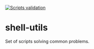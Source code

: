 [![Scripts validation](https://github.com/patryk-gpl/shell-utils/actions/workflows/main.yml/badge.svg)](https://github.com/patryk-gpl/shell-utils/actions/workflows/main.yml)

# shell-utils

Set of scripts solving common problems.
